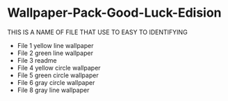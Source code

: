 # Wallpaper-Pack-Good-Luck-Edision
THIS IS A NAME OF FILE THAT USE TO EASY TO IDENTIFYING
- File 1 yellow line wallpaper
- File 2 green line wallpaper 
- File 3 readme
- File 4 yellow circle wallpaper 
- File 5 green circle wallpaper 
- File 6 gray circle wallpaper
- File 8 gray line wallpaper
